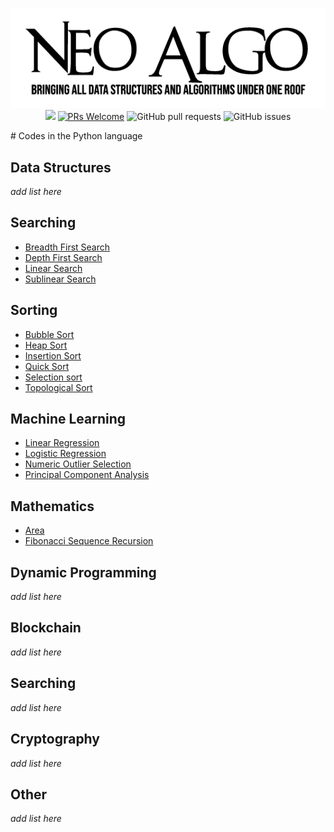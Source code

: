 <p align="center">
    <a href="../README.md"><img src="../img/neo_algo.png"><br></a>
    <img src="https://img.shields.io/github/license/tesseractcoding/neoalgo?style=flat">
    <a href="http://makeapullrequest.com" target="_blank"><img src="https://img.shields.io/badge/PRs-welcome-brightgreen.svg?style=flat" alt="PRs Welcome"></a>
    <img alt="GitHub pull requests" src="https://img.shields.io/github/issues-pr/tesseractcoding/neoalgo">
    <img alt="GitHub issues" src="https://img.shields.io/github/issues/tesseractcoding/neoalgo">
</p>
# Codes in the Python language

## Data Structures
_add list here_

## Searching
* [Breadth First Search](bfs.py)
* [Depth First Search](dfs.py)
* [Linear Search](Linear_Search.py)
* [Sublinear Search](Sublinear_search.ipynb)

## Sorting
* [Bubble Sort](Bubble_Sort.py)
* [Heap Sort](Heap_sort.py)
* [Insertion Sort](insertion.py)
* [Quick Sort](QuickSort.py)
* [Selection sort](Selection_Sort.py)
* [Topological Sort](topological_sort.py)

## Machine Learning
* [Linear Regression](Linear_Regression.ipynb)
* [Logistic Regression](Logistic_Regression.ipynb)
* [Numeric Outlier Selection](Numerical_outlier_method.ipynb)
* [Principal Component Analysis](principal_component_analysis.ipynb)

## Mathematics
* [Area](Area.py)
* [Fibonacci Sequence Recursion](fibonacci_recursion.py)

## Dynamic Programming
_add list here_

## Blockchain
_add list here_

## Searching
_add list here_

## Cryptography
_add list here_

## Other
_add list here_
